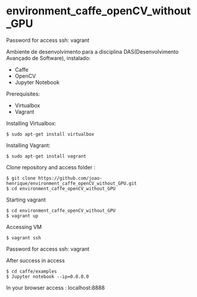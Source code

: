 # environment_caffe_openCV_without_GPU
Password for access ssh: vagrant


Ambiente de desenvolvimento para a disciplina DAS(Desenvolvimento Avançado de Software), instalado:
- Caffe
- OpenCV
- Jupyter Notebook


Prerequisites:
- Virtualbox
- Vagrant



Installing Virtualbox:
```
$ sudo apt-get install virtualbox
```

Installing Vagrant:

```
$ sudo apt-get install vagrant
```


Clone repository and access folder :
```
$ git clone https://github.com/joao-henrique/environment_caffe_openCV_without_GPU.git
$ cd environment_caffe_openCV_without_GPU
```

Starting vagrant

```
$ cd environment_caffe_openCV_without_GPU
$ vagrant up

```

Accessing VM
```
$ vagrant ssh
```
Password for access ssh: vagrant

After success in access
```
$ cd caffe/examples
$ Jupyter notebook --ip=0.0.0.0
```

In your browser access : localhost:8888

